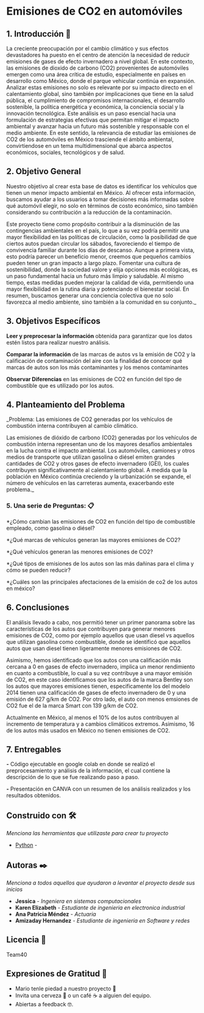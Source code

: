 # Emisiones de CO2 en automóviles

## 1. Introducción 🚀
La creciente preocupación por el cambio climático y sus efectos devastadores ha puesto en el centro de atención la necesidad de reducir emisiones de gases de efecto invernadero a nivel global. En este contexto, las emisiones de dioxido de carbono (CO2) provenientes de automóviles emergen como una área crítica de estudio, especialmente en países en desarrollo como México, donde el parque vehicular continúa en expansión. Analizar estas emisiones no solo es relevante por su impacto directo en el calentamiento global, sino también por implicaciones que tiene en la salud pública, el cumplimiento de compromisos internacionales, el desarrollo sostenible, la política energética y económica, la conciencia social y la innovación tecnológica. Este análisis es un paso esencial hacia una formulación  de estrategias efectivas que permitan mitigar el impacto ambiental y avanzar hacia un futuro más sostenible y responsable con el medio ambiente. En este sentido, la relevancia de estudiar las emisiones de CO2 de los automóviles en México trasciende el ámbito ambiental, convirtiendose en un tema multidimensional que abarca aspectos económicos, sociales, tecnológicos y de salud.

## 2. Objetivo General
Nuestro objetivo al crear esta base de datos es identificar los vehículos que tienen un menor impacto ambiental en México. Al ofrecer esta información, buscamos ayudar a los usuarios a tomar decisiones más informadas sobre qué automóvil elegir, no solo en términos de costo económico, sino también considerando su contribución a la reducción de la contaminación.

Este proyecto tiene como propósito contribuir a la disminución de las contingencias ambientales en el país, lo que a su vez podría permitir una mayor flexibilidad en las políticas de circulación, como la posibilidad de que ciertos autos puedan circular los sábados, favoreciendo el tiempo de convivencia familiar durante los días de descanso. Aunque a primera vista, esto podría parecer un beneficio menor, creemos que pequeños cambios pueden tener un gran impacto a largo plazo. Fomentar una cultura de sostenibilidad, donde la sociedad valore y elija opciones más ecológicas, es un paso fundamental hacia un futuro más limpio y saludable. Al mismo tiempo, estas medidas pueden mejorar la calidad de vida, permitiendo una mayor flexibilidad en la rutina diaria y potenciando el bienestar social. En resumen, buscamos generar una conciencia colectiva que no solo favorezca al medio ambiente, sino también a la comunidad en su conjunto._

## 3. Objetivos Específicos
**Leer y preprocesar la información** obtenida para garantizar que los datos estén listos para realizar nuestro análisis.

**Comparar la información** de las marcas de autos vs la emisión de CO2 y la calificación de contaminación del aire con la finalidad de conocer qué marcas de autos son los más contaminantes y los menos contaminantes

**Observar Diferencias** en las emisiones de CO2 en función del tipo de combustible que es utilizado por los autos.

## 4. Planteamiento del Problema
_Problema: Las emisiones de CO2 generadas por los vehículos de combustión interna contribuyen al cambio climático.

Las emisiones de dióxido de carbono (CO2) generadas por los vehículos de combustión interna representan uno de los mayores desafíos ambientales en la lucha contra el impacto ambiental. Los automóviles, camiones y otros medios de transporte que utilizan gasolina o diésel emiten grandes cantidades de CO2 y otros gases de efecto invernadero (GEI), los cuales contribuyen significativamente al calentamiento global. A medida que la población en México continúa creciendo y la urbanización se expande, el número de vehículos en las carreteras aumenta, exacerbando este problema._

### 5. Una serie de Preguntas: 📋
*¿Cómo cambian las emisiones de CO2 en función del tipo de combustible empleado, como gasolina o diésel?

*¿Qué marcas de vehículos generan las mayores  emisiones de CO2?

*¿Qué  vehículos generan las menores  emisiones de CO2?

*¿Qué tipos de emisiones de los autos son las más dañinas para el clima y cómo se pueden reducir?

*¿Cuáles son las principales afectaciones de la emisión de co2 de los autos en méxico?

## 6. Conclusiones
El análisis llevado a cabo, nos permitió tener un primer panorama sobre las características de los autos que contribuyen para generar menores emisiones de CO2, como por ejemplo aquellos que usan diesel vs aquellos que utilizan gasolina como combustible, donde se identificó que aquellos autos que usan diesel tienen ligeramente menores emisiones de CO2.

Asimismo, hemos identificado que los autos con una calificación más cercana a 0 en gases de efecto invernadero, implica un menor rendimiento en cuanto a combustible, lo cual a su vez contribuye a una mayor emisión de CO2, en este caso identificamos que los autos de la marca Bentley son los autos que mayores emisiones tienen, especificamente los del modelo 2014 tienen una calificación de gases de efecto invernadero de 0 y una emisión de 627 g/km de CO2. Por otro lado, el auto con menos emsiones de CO2 fue el de la marca Smart con 139 g/km de CO2. 

Actualmente en México, al menos el 10% de los autos contribuyen al incremento de temperatura y a cambios climáticos extremos. Asimismo, 16 de los autos más usados en México no tienen emisiones de CO2. 

## 7. Entregables
**-** Código ejecutable en google colab en donde se realizó el preprocesamiento y análisis de la información, el cual contiene la descripción de lo que se fue realizando paso a paso.

**-** Presentación en CANVA con un resumen de los análisis realizados y los resultados obtenidos.

## Construido con 🛠️

_Menciona las herramientas que utilizaste para crear tu proyecto_

* [Python](https://www.python.org/) - 

## Autoras ✒️

_Menciona a todos aquellos que ayudaron a levantar el proyecto desde sus inicios_


* **Jessica** - *Ingeniera en sistemas computacionales* 
* **Karen Elizabeth** - *Estudiante de ingenieria en electronica industrial*
* **Ana Patricia Méndez** - *Actuaria* 
* **Amizaday Hernandez** - *Estudiante de ingeniería en Software y redes*


## Licencia 📄

Team40

## Expresiones de Gratitud 🎁

* Mario tenle piedad a nuestro proyecto 📢
* Invita una cerveza 🍺 o un café ☕ a alguien del equipo. 
* Abiertas a feedback 🤓.
